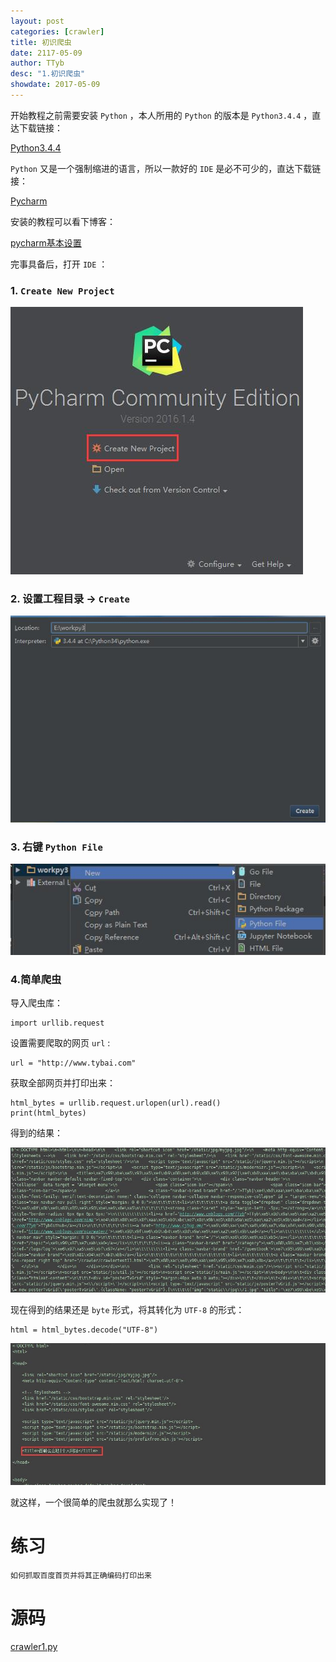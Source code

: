 ```yaml
---
layout: post
categories: [crawler]
title: 初识爬虫
date: 2117-05-09
author: TTyb
desc: "1.初识爬虫"
showdate: 2017-05-09
---
```


开始教程之前需要安装 `Python` ，本人所用的 `Python` 的版本是 `Python3.4.4` ，直达下载链接：

[Python3.4.4](https://www.python.org/downloads/release/python-344/)

`Python` 又是一个强制缩进的语言，所以一款好的 `IDE` 是必不可少的，直达下载链接：

[Pycharm](http://www.jetbrains.com/pycharm/)

安装的教程可以看下博客：

[pycharm基本设置](http://www.tybai.com/ide/pycharm%E5%9F%BA%E6%9C%AC%E8%AE%BE%E7%BD%AE.html)

完事具备后，打开 `IDE` ：

### 1. `Create New Project`

<span style="text-align:center"><img  src="/img/crawler1/newpy0.jpg"/></span>

### 2. 设置工程目录 -> `Create`

<span style="text-align:center"><img  src="/img/crawler1/newpy1.jpg"/></span>

### 3. 右键 `Python File`

<span style="text-align:center"><img  src="/img/crawler1/newpy2.jpg"/></span>

### 4.简单爬虫

导入爬虫库：

```
import urllib.request
```

设置需要爬取的网页 `url` :

```
url = "http://www.tybai.com"
```

获取全部网页并打印出来：

```
html_bytes = urllib.request.urlopen(url).read()
print(html_bytes)
```

得到的结果：

<span style="text-align:center"><img  src="/img/crawler1/result1.jpg"/></span>

现在得到的结果还是 `byte` 形式，将其转化为 `UTF-8` 的形式：

```
html = html_bytes.decode("UTF-8")
```

<span style="text-align:center"><img  src="/img/crawler1/result2.jpg"/></span>

就这样，一个很简单的爬虫就那么实现了！

# 练习

```
如何抓取百度首页并将其正确编码打印出来
```

# 源码

<a href="/code/crawler1/crawler1.py" target="_blank">crawler1.py</a>